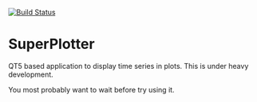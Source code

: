 [![Build Status](https://travis-ci.org/facontidavide/SuperPlotter.svg?branch=master)](https://travis-ci.org/facontidavide/SuperPlotter)

# SuperPlotter

QT5 based application to display time series in plots. This is under heavy development. 

You most probably want to wait before try using it.

